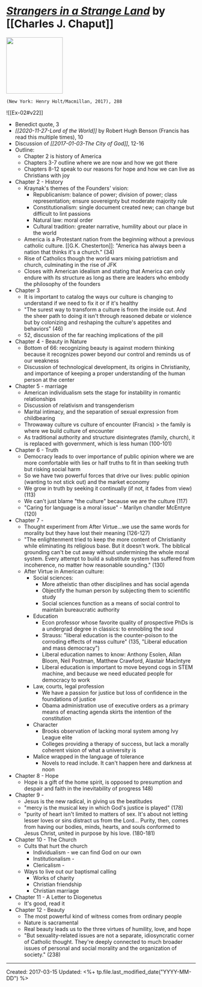 
# *[Strangers in a Strange Land](https://us.macmillan.com/books/9781250159625/strangers-in-a-strange-land)* by [[Charles J. Chaput]]

<img src="https://mpd-biblio-covers.imgix.net/9781250159625.jpg?w=900" width=150>

`(New York: Henry Holt/Macmillan, 2017), 288`

![[Ex-02#v22]]


* Benedict quote, 3
* *[[2020-11-27-Lord of the World]]* by Robert Hugh Benson (Francis has read this multiple times), 10
* Discussion of *[[2017-01-03-The City of God]]*, 12-16
* Outline:
    * Chapter 2 is history of America 
    * Chapters 3-7 outline where we are now and how we got there
    * Chapters 8-12 speak to our reasons for hope and how we can live as Christians with joy 
* Chapter 2 - History 
    * Kraynak's themes of the Founders' vision:
        * Republicanism: balance of power; division of power; class representation; ensure sovereignty but moderate majority rule 
        * Constitutionalism: single document created new; can change but difficult to lint passions
        * Natural law: moral order 
        * Cultural tradition: greater narrative, humility about our place in the world 
    * America is a Protestant nation from the beginning without a previous catholic culture. [[G.K. Chesterton]]: "America has always been a nation that thinks it's a church." (34)
    * Rise of Catholics though the world wars mixing patriotism and church, culminating in the rise of JFK
    * Closes with American idealism and stating that America can only endure with its structure as long as there are leaders who embody the philosophy of the founders
* Chapter 3
    * It is important to catalog the ways our culture is changing to understand if we need to fix it or if it's healthy
    * "The surest way to transform a culture is from the inside out. And the sheer path to doing it isn't through reasoned debate or violence but by colonizing and reshaping the culture's appetites and behaviors" (46)
    * 52, discussion of the far reaching implications of the pill
* Chapter 4 - Beauty in Nature
    * Bottom of 66: recognizing beauty is against modern thinking because it recognizes power beyond our control and reminds us of our weakness
    * Discussion of technological development, its origins in Christianity, and importance of keeping a proper understanding of the human person at the center
* Chapter 5 - marriage
    * American individualism sets the stage for instability in romantic relationships 
    * Discussion of relativism and transgenderism 
    * Marital intimacy, and the separation of sexual expression from childbearing 
    * Throwaway culture vs culture of encounter (Francis) > the family is where we build culture of encounter
    * As traditional authority and structure disintegrates (family, church), it is replaced with government, which is less human (100-101)
* Chapter 6 - Truth
    * Democracy leads to over importance of public opinion where we are more comfortable with lies or half truths to fit in than seeking truth but risking social harm
    * So we have two powerful forces that drive our lives: public opinion (wanting to not stick out) and the market economy 
    * We grow in truth by seeking it continually (if not, it fades from view) (113)
    * We can't just blame "the culture" because we are the culture (117)
    * "Caring for language is a moral issue" - Marilyn chandler McEntyre (120)
* Chapter 7 - 
    * Thought experiment from After Virtue...we use the same words for morality but they have lost their meaning (126-127)
    * "The enlightenment tried to keep the more content of Christianity while eliminating its religious base. But it doesn't work. The biblical grounding can't be cut away without undermining the whole moral system. Every attempt to build a substitute system has suffered from incoherence, no matter how reasonable sounding." (130)
    * After Virtue in American culture:
        * Social sciences: 
            * More atheistic than other disciplines and has social agenda
            * Objectify the human person by subjecting them to scientific study
            * Social sciences function as a means of social control to maintain bureaucratic authority 
        * Education 
            * Econ professor whose favorite quality of prospective PhDs is a undergrad degree in classics: to ennobling the soul
            * Strauss: "liberal education is the counter-poison to the corroding effects of mass culture" (135, "Liberal education and mass democracy")
            * Liberal education names to know: Anthony Esolen, Allan Bloom, Neil Postman, Matthew Crawford, Alastair MacIntyre
            * Liberal education is important to move beyond cogs in STEM machine, and because we need educated people for democracy  to work 
        * Law, courts, legal profession 
            * We have a passion for justice but loss of confidence in the foundations of justice
            * Obama administration use of executive orders as a primary means of enacting agenda skirts the intention of the constitution 
        * Character 
            * Brooks observation of lacking moral system among Ivy League elite
            * Colleges providing a therapy of success, but lack a morally coherent vision of what a university is 
        * Malice wrapped in the language of tolerance
            * Novels to read include. It can't happen here and darkness at noon
* Chapter 8 - Hope
    * Hope is a gift of the home spirit, is opposed to presumption and despair and faith in the inevitability of progress 148)
* Chapter 9 - 
    * Jesus is the new radical, in giving us the beatitudes 
    * "mercy is the musical key in which God's justice is played" (178)
    * "purity of heart isn't limited to matters of sex. It's about not letting lesser loves or sins distract us from the Lord… Purity, then, comes from having our bodies, minds, hearts, and souls conformed to Jesus Christ, united in purpose by his love. (180-181)
* Chapter 10 - The Church
    * Cults that hurt the church 
        * Individualism - we can find God on our own
        * Institutionalism - 
        * Clericalism - 
    * Ways to live out our baptismal calling
        * Works of charity
        * Christian friendship
        * Christian marriage 
* Chapter 11 - A Letter to Diogenetus
    * It's good, read it
* Chapter 12 - Beauty 
    * The most powerful kind of witness comes from ordinary people
    * Nature is sacramental 
    * Real beauty leads us to the three virtues of humility, love, and hope
    * "But sexuality-related issues are not a separate, idiosyncratic corner of Catholic thought. They're deeply connected to much broader issues of personal and social morality and the organization of society." (238)

---
Created: 2017-03-15
Updated: <%+ tp.file.last_modified_date("YYYY-MM-DD") %>
